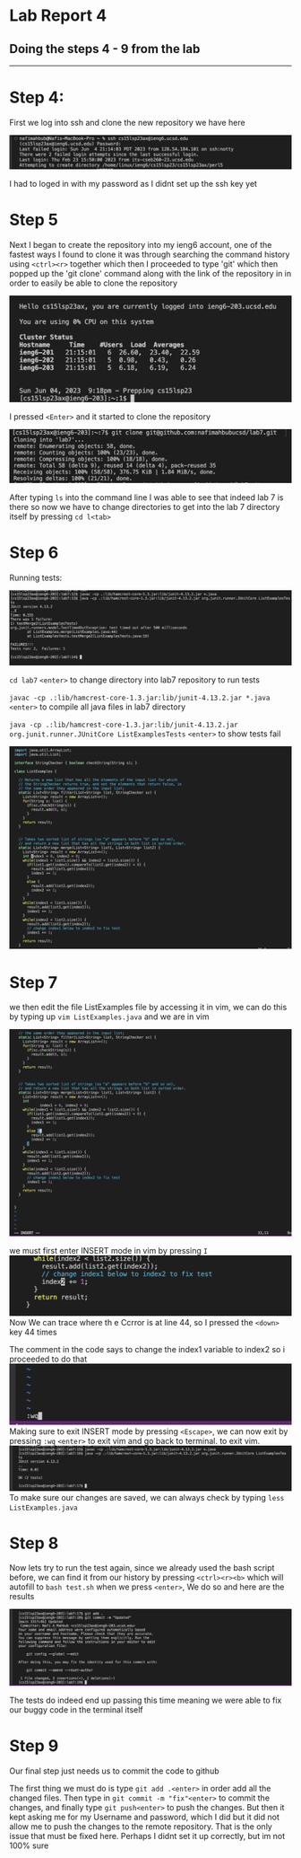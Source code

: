 # Lab Report 4 

## Doing the steps 4 - 9 from the lab 
---
# Step 4: 

First we log into ssh and clone the new repository we have here

![Image](step1.png)

I had to loged in with my password as I didnt set up the ssh key yet

# Step 5 
 
Next I began to create the repository into my ieng6 account, one of the fastest ways I found to clone it was through searching the command history using `<ctrl><r>` together which then I proceeded to type 'git' which then popped up the 'git clone' command along with the link of the repository in in order to easily be able to clone the repository 

![Image](step2.png)

I pressed `<Enter>` and it started to clone the repository

![Image](step2.5.png)



After typing `ls` into the command line I was able to see that indeed lab 7 is there so now we have to change directories to get into the lab 7 directory itself by pressing `cd l<tab>` 

# Step 6

Running tests:

![Image](step3.png)


`cd lab7` `<enter>` to change directory into lab7 repository to run tests

`javac -cp .:lib/hamcrest-core-1.3.jar:lib/junit-4.13.2.jar *.java` `<enter>` to compile all java files in lab7 directory

`java -cp .:lib/hamcrest-core-1.3.jar:lib/junit-4.13.2.jar org.junit.runner.JUnitCore ListExamplesTests` `<enter>` to show tests fail

![Image](step4.png)



# Step 7

we then edit the file ListExamples file by accessing it in vim, we can do this by typing up `vim ListExamples.java` and we are in vim

![Image](step5.png)

we must first enter INSERT mode in vim by pressing `I`
![Image](step6.png)
Now We can trace where th e Ccrror is at line 44, so I pressed the `<down>` key 44 times

The comment in the code says to change the index1 variable to index2 so i proceeded to do that
![Image](step7.png)
Making sure to exit INSERT mode by pressing `<Escape>`, we can now exit by pressing `:wq` `<enter>` to exit vim and go back to terminal. to exit vim.
![Image](step8.png)
To make sure our changes are saved, we can always check by typing `less ListExamples.java`


# Step 8

Now lets try to run the test again, since we already used the bash script before, we can find it from our history by pressing `<ctrl><r><b>` which will autofill to `bash test.sh` when we press `<enter>`, We do so and here are the results 

![Image](step9.png)

The tests do indeed end up passing this time meaning we were able to fix our buggy code in the terminal itself


# Step 9

Our final step just needs us to commit the code to github



The first thing we must do is type `git add .<enter>` in order add all the changed files. Then type in `git commit -m "fix"<enter>` to commit the changes, and finally type `git push<enter>` to push the changes. But then it kept asking me for my Username and password, which I did but it did not allow me to push  the changes to the remote repository. That is the only issue that must be fixed here. Perhaps I didnt set it up correctly, but im not 100% sure
